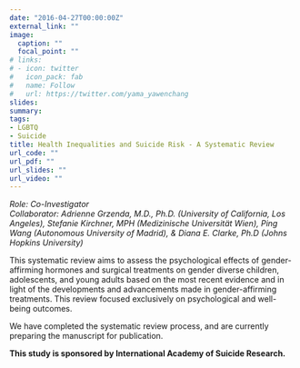 ```yaml
---
date: "2016-04-27T00:00:00Z"
external_link: ""
image:
  caption: ""
  focal_point: ""
# links:
# - icon: twitter
#   icon_pack: fab
#   name: Follow
#   url: https://twitter.com/yama_yawenchang
slides: 
summary: 
tags:
- LGBTQ
- Suicide
title: Health Inequalities and Suicide Risk - A Systematic Review
url_code: ""
url_pdf: ""
url_slides: ""
url_video: ""
---
```


<i>Role: Co-Investigator<br/>
Collaborator: Adrienne Grzenda, M.D., Ph.D. (University of California, Los Angeles), Stefanie Kirchner, MPH (Medizinische Universität Wien), Ping Wang (Autonomous University of Madrid), & Diana  E. Clarke, Ph.D (Johns Hopkins University)</i>

<p>This systematic review aims to assess the psychological effects of gender-affirming hormones and surgical treatments on gender diverse children, adolescents, and young adults based on the most recent evidence and in light of the developments and advancements made in gender-affirming treatments. This review focused exclusively on psychological and well-being outcomes.</p>
<p>We have completed the systematic review process, and are currently preparing the manuscript for publication.</p>
<b>This study is sponsored by International Academy of Suicide Research.</b>

